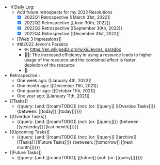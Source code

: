 - ☀️Daily Log:
    - Add future retrospects for my 2022 Resolutions
        - [x] 2022Q1 Retrospective [[March 31st, 2022]]
        - [x] 2022Q2 Retrospective [[June 30th, 2022]]
        - [x] 2022Q3 Retrospective [[September 30th, 2022]]
        - [x] 2022Q4 Retrospective [[December 31st, 2022]]
    - [[Web 3 Impressions]]
    - #til2022 Jevon's Paradox
        - 🌐: https://en.wikipedia.org/wiki/Jevons_paradox
        - 💁‍♂️: The increased efficiency in using a resource leads to higher usage of the resource and the combined effect is faster depletion of the resource
        - 🤔:
- Retrospective::
    - One week ago: [[January 4th, 2022]]
    - One month ago: [[December 11th, 2021]]
    - One quarter ago: [[October 11th, 2021]]
    - One year ago: [[January 11th, 2021]]
- [[Tasks]]
    - {{query: {and: [[roam/TODO]] {not: {or: [[query]] [[Overdue Tasks]]}} {between: [[today]] [[today]]}}}}
- [[Overdue Tasks]]
    - {{query: {and: [[roam/TODO]] {not: {or: [[query]]}} {between: [[yesterday]] [[last month]]}}}}
- [[Upcoming Tasks]]
    - {{query: {and: [[roam/TODO]] {not: {or: [[query]] [[archive]] [[Tasks]] [[Future Tasks]]}} {between: [[tomorrow]] [[next month]]}}}}
- [[Future Tasks]]
    - {{query: {and: [[roam/TODO]] [[future]] {not: {or: [[query]]}}}}}
